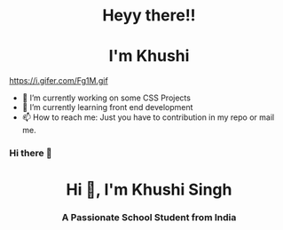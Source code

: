 
<h1 align="center"> Heyy there!! </h1>
<h1 align="center"> I'm Khushi </h1>

https://i.gifer.com/Fg1M.gif

- 🔭 I’m currently working on some CSS Projects
- 🌱 I’m currently learning front end development
- 📫 How to reach me: Just you have to contribution in my repo or mail me.


### Hi there 👋
<h1 align="center">Hi 👋, I'm Khushi Singh </h1>
<h3 align="center">A Passionate School Student from India</h3>

<!--

**khushk01/khushk01** is a ✨ _special_ ✨ repository because its `README.md` (this file) appears on your GitHub profile.

Here are some ideas to get you started:

- 🔭 I’m currently working on ...
- 🌱 I’m currently learning ...
- 👯 I’m looking to collaborate on ...
- 🤔 I’m looking for help with ...
- 💬 Ask me about ...
- 📫 How to reach me: ...
- 😄 Pronouns: ...
- ⚡ Fun fact: ...
-->
